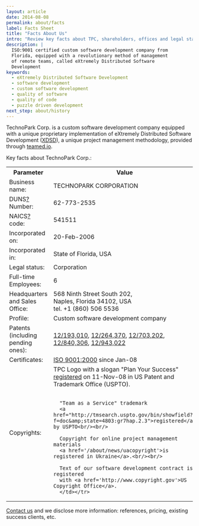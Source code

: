 ```yaml
---
layout: article
date: 2014-08-08
permalink: about/facts
label: Facts Sheet
title: "Facts About Us"
intro: "Review key facts about TPC, shareholders, offices and legal status"
description: |
  ISO:9001 certified custom software development company from
  Florida, equipped with a revolutionary method of management
  of remote teams, called eXtremely Distributed Software
  Development
keywords:
  - eXtremely Distributed Software Development
  - software development
  - custom software development
  - quality of software
  - quality of code
  - puzzle driven development
next_step: about/history
---
```


TechnoPark Corp. is a custom software development company equipped with a unique proprietary
implementation of eXtremely Distributed Software Development ([XDSD](http://www.xdsd.org)), a unique
project management methodology, provided through [teamed.io](http://www.teamed.io).

Key facts about TechnoPark Corp.:

<table>
  <tr>
    <th style="width: 120px;">Parameter</th>
    <th>Value</th>
  </tr>
  <tr><td>Business name:</td><td>TECHNOPARK CORPORATION</td></tr>
  <tr><td>DUNS<a href='https://smallbusiness.dnb.com/'>?</a> Number:</td><td>62-773-2535</td></tr>
  <tr><td>NAICS<a href='http://www.census.gov/naics/'>?</a> code:</td><td>541511</td></tr>
  <tr><td>Incorporated on:</td><td>20-Feb-2006</td></tr>
  <tr><td>Incorporated in:</td><td>State of Florida, USA</td></tr>
  <tr><td>Legal status:</td><td>Corporation</td></tr>
  <tr><td>Full-time Employees:</td><td>6</td></tr>
  <tr><td>Headquarters and Sales Office:</td>
  <td>568 Ninth Street South 202,<br/>
      Naples, Florida 34102, USA<br/>
      tel. +1 (860) 506 5536</td></tr>
  <tr><td>Profile:</td><td>Custom software development company</td></tr>
  <tr><td>Patents (including pending ones):</td><td>
      <a href='https://www.google.com/patents/US20100042968'>12/193,010</a>,
      <a href='https://www.google.com/patents/US20100114638'>12/264,370</a>,
      <a href="https://www.google.com/patents/US20110196798">12/703,202</a>,
      <a href="https://www.google.com/patents/US20120023476">12/840,306</a>,
      <a href="https://www.google.com/patents/US20120117164">12/943,022</a>
  </td></tr>
  <tr><td>Certificates:</td><td>
      <a href='/news/year2008/iso9001'>ISO 9001:2000</a> since Jan-08</td></tr>
  <!-- <tr><td>Seals:</td><td><a href='/about/privacypolicy'>BBB</a> Online Seal<br/>
      <a href='/about/privacypolicy'>TRUSTe</a> Privacy Seal</td></tr> -->
  <tr><td>Copyrights:</td><td>
      TPC Logo with a slogan "Plan Your Success"
      <a href='http://tarr.uspto.gov/servlet/tarr?regser=serial&amp;entry=77438094'>registered</a>
      on 11-Nov-08 in US Patent and Trademark Office (USPTO).<br/><br/>

      "Team as a Service" trademark
      <a href="http://tmsearch.uspto.gov/bin/showfield?f=doc&amp;state=4803:gr7hap.2.3">registered</a> by USPTO<br/><br/>

      Copyright for online project management materials
      <a href='/about/news/uacopyright'>is registered in Ukraine</a>.<br/><br/>

      Text of our software development contract is registered
      with <a href='http://www.copyright.gov'>US Copyright Office</a>.
      </td></tr>
</table>

<a href='/contacts'>Contact us</a> and we disclose more information: references, pricing, existing success
clients, etc.
